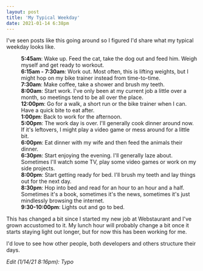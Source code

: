 ```yaml
---
layout: post
title: 'My Typical Weekday'
date: 2021-01-14 6:38pm
---
```


I've seen posts like this going around so I figured I'd share what my typical weekday looks like.

<ul style="list-style-type: none; margin-left: 15px;">
    <li><strong class="extra">5:45am</strong>: Wake up. Feed the cat, take the dog out and feed him. Weigh myself and get ready to workout.</li>
    <li><strong class="extra">6:15am - 7:30am</strong>: Work out. Most often, this is lifting weights, but I might hop on my bike trainer instead from time-to-time.</li>
    <li><strong class="extra">7:30am</strong>: Make coffee, take a shower and brush my teeth.</li>
    <li><strong class="extra">8:00am</strong>: Start work. I've only been at my current job a little over a month, so meetings tend to be all over the place.</li>
    <li><strong class="extra">12:00pm</strong>: Go for a walk, a short run or the bike trainer when I can. Have a quick bite to eat after.</li>
    <li><strong class="extra">1:00pm</strong>: Back to work for the afternoon.</li>
    <li><strong class="extra">5:00pm</strong>: The work day is over. I'll generally cook dinner around now. If it's leftovers, I might play a video game or mess around for a little bit.</li>
    <li><strong class="extra">6:00pm</strong>: Eat dinner with my wife and then feed the animals their dinner.</li>
    <li><strong class="extra">6:30pm</strong>: Start enjoying the evening. I'll generally laze about. Sometimes I'll watch some TV, play some video games or work on my side projects.</li>
    <li><strong class="extra">8:00pm</strong>: Start getting ready for bed. I'll brush my teeth and lay things out for the next day.</li>
    <li><strong class="extra">8:30pm</strong>: Hop into bed and read for an hour to an hour and a half. Sometimes it's a book, sometimes it's the news, sometimes it's just mindlessly browsing the internet.</li>
    <li><strong class="extra">9:30-10:00pm</strong>: Lights out and go to bed.</li>
</ul>

This has changed a bit since I started my new job at Webstaurant and I've grown accustomed to it. My lunch hour will probably change a bit once it starts staying light out longer, but for now this has been working for me.

I'd love to see how other people, both developers and others structure their days.

_Edit (1/14/21 8:16pm): Typo_
